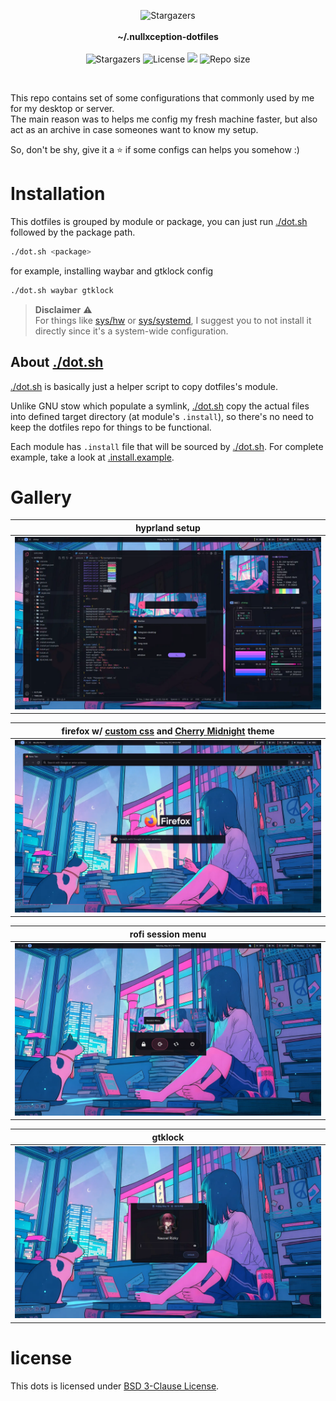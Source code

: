 <p align="center">
<img alt="Stargazers" src="https://images.weserv.nl/?url=avatars.githubusercontent.com/u/58150791?v=4&h=72&w=72&fit=cover&mask=circle&maxage=7d"/>
<br/><br/>
<b>~/.nullxception-dotfiles</b>
<br/><br/>
<img alt="Stargazers" src="https://img.shields.io/github/stars/nullxception/dotfiles?style=for-the-badge&logo=apachespark&logoColor=ebebf0&color=ff89b5&labelColor=33333f"/>
<img alt="License" src="https://img.shields.io/github/license/nullxception/dotfiles?style=for-the-badge&logo=gitbook&logoColor=ebebf0&color=95b6ff&labelColor=33333f"/>
<img src="https://img.shields.io/badge/deez-nuts-b0a8f7?style=for-the-badge&logo=archlinux&logoColor=ebebf0&labelColor=33333f"/>
<img alt="Repo size" src="https://img.shields.io/github/repo-size/nullxception/dotfiles?style=for-the-badge&logo=hackthebox&logoColor=ebebf0&color=73de8a&labelColor=33333f"/>
</p>

<br/>

This repo contains set of some configurations that commonly used by me for my desktop or server.<br/>
The main reason was to helps me config my fresh machine faster, but also act as an archive in case someones want to know my setup.

So, don't be shy, give it a ⭐️ if some configs can helps you somehow :)

# Installation

This dotfiles is grouped by module or package, you can just run [./dot.sh](dot.sh) followed by the package path.

```bash
./dot.sh <package>
```

for example, installing waybar and gtklock config

```bash
./dot.sh waybar gtklock
```

> **Disclaimer** ⚠️<br/>
> For things like [sys/hw](sys/hw) or [sys/systemd](sys/systemd), I suggest you to not install it directly since it's a system-wide configuration.

## About [./dot.sh](dot.sh)

[./dot.sh](dot.sh) is basically just a helper script to copy dotfiles's module.

Unlike GNU stow which populate a symlink, [./dot.sh](dot.sh) copy the actual files into defined target directory (at module's `.install`), so there's no need to keep the dotfiles repo for things to be functional.

Each module has `.install` file that will be sourced by [./dot.sh](dot.sh).
For complete example, take a look at [.install.example](.install.example).

# Gallery

| hyprland setup                                  |
| ----------------------------------------------- |
| ![hyprland setup](.github/assets/hyprland.webp) |

| firefox w/ [custom css](firefox/README.md) and [Cherry Midnight](https://addons.mozilla.org/en-US/firefox/addon/cherry-midnight) theme |
| -------------------------------------------------------------------------------------------------------------------------------------- |
| ![firefox](.github/assets/firefox.webp)                                                                                                |

| rofi session menu                                      |
| ------------------------------------------------------ |
| ![rofi session menu](.github/assets/rofi-session.webp) |

| gtklock                                 |
| --------------------------------------- |
| ![gtklock](.github/assets/gtklock.webp) |

# license

This dots is licensed under [BSD 3-Clause License](LICENSE).
